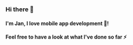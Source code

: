 ### Hi there 👋 

#### I'm Jan, I love mobile app development 📱!

#### Feel free to have a look at what I've done so far ⚡

<!-- [![Top Langs](https://github-readme-stats.vercel.app/api/top-langs/?username=daddyjasiu&exclude_repo=Trappy-Forest,Slido-Calendars,Breast-Cancer-Detection&layout=compact&langs_count=6)](https://github.com/anuraghazra/github-readme-stats) -->

<!--
**hi-im-angel/hi-im-angel** is a ✨ _special_ ✨ repository because its `README.md` (this file) appears on your GitHub profile.

Here are some ideas to get you started:

- 🔭 I’m currently working on ...
- 🌱 I’m currently learning ...
- 👯 I’m looking to collaborate on ...
- 🤔 I’m looking for help with ...
- 💬 Ask me about ...
- 📫 How to reach me: ...
- 😄 Pronouns: ...
- ⚡ Fun fact: ...
-->

